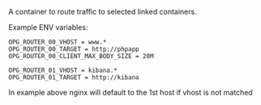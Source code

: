 A container to route traffic to selected linked containers.


Example ENV variables:
```
OPG_ROUTER_00_VHOST = www.*
OPG_ROUTER_00_TARGET = http://phpapp
OPG_ROUTER_00_CLIENT_MAX_BODY_SIZE = 20M

OPG_ROUTER_01_VHOST = kibana.*
OPG_ROUTER_01_TARGET = http://kibana
```

In example above nginx will default to the 1st host if vhost is not matched
